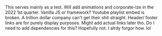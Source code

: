 This serves mainly as a test.
Will add animations and corporate-ize in the 2022 1st quarter.
Vanilla JS or framework?
Youtube playlist embed is broken. A trillion dollar company can't get their shit straight.
Header/ footer links are for purely display purposes. Might add actual links later tho.
Do I need to add dependencies for this? Hopefully not. I alrdy forgor how. lol